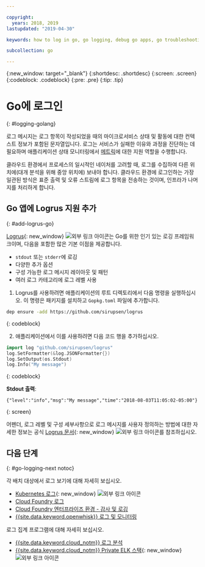 ```yaml
---

copyright:
  years: 2018, 2019
lastupdated: "2019-04-30"

keywords: how to log in go, go logging, debug go apps, go troubleshooting, logrus go, go stdout

subcollection: go

---
```


{:new_window: target="_blank"}
{:shortdesc: .shortdesc}
{:screen: .screen}
{:codeblock: .codeblock}
{:pre: .pre}
{:tip: .tip}

# Go에 로그인
{: #logging-golang}

로그 메시지는 로그 항목이 작성되었을 때의 마이크로서비스 상태 및 활동에 대한 컨텍스트 정보가 포함된 문자열입니다. 로그는 서비스가 실패한 이유와 과정을 진단하는 데 필요하며 애플리케이션 상태 모니터링에서 [메트릭](/docs/go?topic=go-go-appmetrics)에 대한 지원 역할을 수행합니다.

클라우드 환경에서 프로세스의 일시적인 네이처를 고려할 때, 로그를 수집하여 다른 위치에(대개 분석을 위해 중앙 위치에) 보내야 합니다. 클라우드 환경에 로그인하는 가장 일관된 방식은 표준 출력 및 오류 스트림에 로그 항목을 전송하는 것이며, 인프라가 나머지를 처리하게 합니다.

## Go 앱에 Logrus 지원 추가
{: #add-logrus-go}

[Logrus](https://github.com/sirupsen/logrus){: new_window} ![외부 링크 아이콘](../icons/launch-glyph.svg "외부 링크 아이콘")는 Go를 위한 인기 있는 로깅 프레임워크이며, 다음을 포함한 많은 기본 이점을 제공합니다. 
 * `stdout` 또는 `stderr`에 로깅
 * 다양한 추가 옵션
 * 구성 가능한 로그 메시지 레이아웃 및 패턴
 * 여러 로그 카테고리에 로그 레벨 사용

1. Logrus를 사용하려면 애플리케이션의 루트 디렉토리에서 다음 명령을 실행하십시오. 이 명령은 패키지를 설치하고 `Gopkg.toml` 파일에 추가합니다.
  ```bash
  dep ensure -add https://github.com/sirupsen/logrus
  ```
  {: codeblock}

2. 애플리케이션에서 이를 사용하려면 다음 코드 행을 추가하십시오.
  ```go
  import log "github.com/sirupsen/logrus"
  log.SetFormatter(&log.JSONFormatter{})
  log.SetOutput(os.Stdout)
  log.Info("My message")
  ```
  {: codeblock}

  **Stdout 출력**:
  ```
  {"level":"info","msg":"My message","time":"2018-08-03T11:05:02-05:00"}
  ```
  {: screen}

어펜더, 로그 레벨 및 구성 세부사항으로 로그 메시지를 사용자 정의하는 방법에 대한 자세한 정보는 공식 [Logrus 문서](https://godoc.org/gopkg.in/Sirupsen/logrus.v0){: new_window} ![외부 링크 아이콘](../icons/launch-glyph.svg "외부 링크 아이콘")를 참조하십시오.

## 다음 단계
{: #go-logging-next notoc}

각 배치 대상에서 로그 보기에 대해 자세히 보십시오.
* [Kubernetes 로그](https://kubernetes.io/docs/concepts/cluster-administration/logging/){: new_window} ![외부 링크 아이콘](../icons/launch-glyph.svg "외부 링크 아이콘")
* [Cloud Foundry 로그](/docs/cli/reference/bluemix_cli?topic=cloud-cli-ibmcloud_cli#ibmcloud_app_logs)
* [Cloud Foundry 엔터프라이즈 환경 - 감사 및 로깅](/docs/cloud-foundry?topic=cloud-foundry-auditing-logging#auditing-logging)
* [{{site.data.keyword.openwhisk}} 로그 및 모니터링](/docs/openwhisk?topic=cloud-functions-openwhisk_logs#openwhisk_logs)

로그 집계 프로그램에 대해 자세히 보십시오.
* [{{site.data.keyword.cloud_notm}} 로그 분석](/docs/services/CloudLogAnalysis?topic=cloudloganalysis-log_analysis_ov#log_analysis_ov)
* [{{site.data.keyword.cloud_notm}} Private ELK 스택](https://www.ibm.com/support/knowledgecenter/en/SSBS6K_2.1.0.2/manage_metrics/logging_elk.html){: new_window} ![외부 링크 아이콘](../icons/launch-glyph.svg "외부 링크 아이콘")
